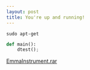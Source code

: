 ```yaml
---
layout: post
title: You're up and running!
---
```



    sudo apt-get

```python
def main():
    dtest();
```

[EmmaInstrument.rar]({{site:url}}/assets/code/EmmaInstrument.rar)

